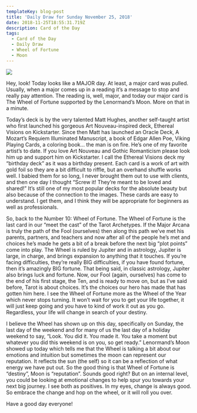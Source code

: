 ```yaml
---
templateKey: blog-post
title: 'Daily Draw for Sunday November 25, 2018'
date: 2018-11-25T18:55:31.719Z
description: Card of the Day
tags:
  - Card of the Day
  - Daily Draw
  - Wheel of Fortune
  - Moon
---
```







![](/img/img_8998.jpg)

Hey, look! Today looks like a MAJOR day. At least, a major card was pulled. Usually, when a major comes up in a reading it’s a message to stop and really pay attention. The reading is, well, major, and today our major card is The Wheel of Fortune supported by the Lenormand’s Moon. More on that in a minute.



Today’s deck is by the very talented Matt Hughes, another self-taught artist who first launched his gorgeous Art Nouveau-inspired deck, Ethereal Visions on Kickstarter. Since then Matt has launched an Oracle Deck, A Mozart’s Requiem Illuminated Manuscript, a book of Edgar Allen Poe, Viking Playing Cards, a coloring book… the man is on fire. He’s one of my favorite artist’s to date. If you love Art Nouveau and Gothic Romanticism please look him up and support him on Kickstarter. I call the Ethereal Visions deck my “birthday deck” as it was a birthday present. Each card is a work of art with gold foil so they are a bit difficult to riffle, but an overhand shuffle works well. I babied them for so long, I never brought them out to use with clients, and then one day I thought “Screw it! They’re meant to be loved and shared!” It’s still one of my most popular decks for the absolute beauty but also because of the connection to the images. These cards are easy to understand. I get them, and I think they will be appropriate for beginners as well as professionals. 



So, back to the Number 10: Wheel of Fortune. The Wheel of Fortune is the last card in our “meet the cast” of the Tarot Archetypes. If the Major Arcana is truly the path of the Fool (ourselves) then along this path we’ve met his parents, partners, and teachers and now after all of the people he’s met and choices he’s made he gets a bit of a break before the next big “plot points” come into play. The Wheel is ruled by Jupiter and in astrology, Jupiter is large, in charge, and brings expansion to anything that it touches. If you’re facing difficulties, they’re really BIG difficulties, if you have found fortune, then it’s amazingly BIG fortune. That being said, in classic astrology, Jupiter also brings luck and fortune. Now, our Fool (again, ourselves) has come to the end of his first stage, the Ten, and is ready to move on, but as I’ve said before, Tarot is about choices. It’s the choices our hero has made that has gotten him here. I see the Wheel of Fortune more as the Wheel of the Year which never stops turning. It won’t wait for you to get your life together, it will just keep going and you have to kind of work it out as you go. Regardless, your life will change in search of your destiny.



I believe the Wheel has shown up on this day, specifically on Sunday, the last day of the weekend and for many of us the last day of a holiday weekend to say, “Look. You did it. You made it. You take a moment but whatever you did this weekend is on you, so get ready.” Lenormand’s Moon showed up today which tells me that the Wheel is talking a bit about our emotions and intuition but sometimes the moon can represent our reputation. It reflects the sun (the self) so it can be a reflection of what energy we have put out. So the good thing is that Wheel of Fortune is “destiny”, Moon is “reputation”. Sounds good right? But on an internal level, you could be looking at emotional changes to help spur you towards your next big journey. I see both as positives. In my eyes, change is always good. So embrace the change and hop on the wheel, or it will roll you over. 



Have a good day everyone!
